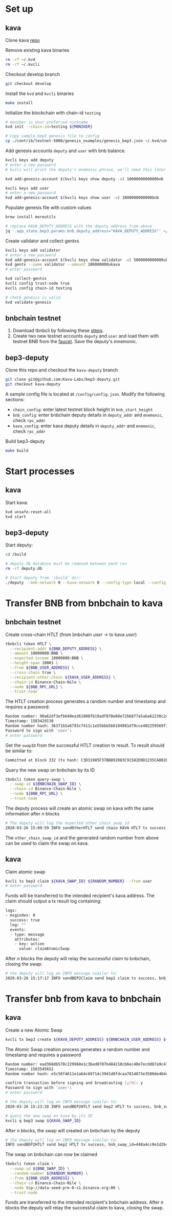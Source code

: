 # Set up

## kava

Clone kava [repo](https://github.com/Kava-Labs/kava)

Remove existing kava binaries

```bash
rm -rf ~/.kvd
rm -rf ~/.kvcli
```

Checkout develop branch

```bash
git checkout develop
```

Install the `kvd` and `kvcli` binaries

```bash
make install
```

Initialize the blockchain with chain-id `testing`

```bash
# moniker is your preferred nickname
kvd init --chain-id=testing ${MONIKER}
```

```bash
# Copy sample bep3 genesis file to config
cp ./contrib/testnet-5000/genesis_examples/genesis_bep3.json ~/.kvd/config/genesis.json
```

Add genesis accounts `deputy` and `user` with bnb balance.

```bash
kvcli keys add deputy
# enter a new password
# kvcli will print the deputy's mnemonic phrase, we'll need this later

kvd add-genesis-account $(kvcli keys show deputy -a) 1000000000000bnb

kvcli keys add user
# enter a new password
kvd add-genesis-account $(kvcli keys show user -a) 1000000000000bnb
```

Populate genesis file with custom values

```bash
brew install moreutils

# replace KAVA_DEPUTY_ADDRESS with the deputy address from above
jq '.app_state.bep3.params.bnb_deputy_address="KAVA_DEPUTY_ADDRESS"' ~/.kvd/config/genesis.json|sponge ~/.kvd/config/genesis.json
```

Create validator and collect gentxs

```bash
kvcli keys add validator
# enter a new password
kvd add-genesis-account $(kvcli keys show validator -a) 5000000000000ukava
kvd gentx --name validator --amount 100000000ukava
# enter password

kvd collect-gentxs
kvcli config trust-node true
kvcli config chain-id testing

# check genesis is valid
kvd validate-genesis
```

## bnbchain testnet

1. Download tbnbcli by following these [steps](https://docs.binance.org/fullnode.html).
2. Create two new testnet accounts `deputy` and `user` and load them with testnet BNB from the [faucet](https://www.binance.vision/tutorials/binance-dex-funding-your-testnet-account). Save the deputy's mnemonic.

## bep3-deputy

Clone this repo and checkout the `kava-deputy` branch

```bash
git clone git@github.com:Kava-Labs/bep3-deputy.git
git checkout kava-deputy
```

A sample config file is located at `/config/config.json`. Modify the following sections:

- `chain_config`: enter latest testnet block height in `bnb_start_height`
- `bnb_config`: enter bnbchain deputy details in `deputy_addr` and `mnemonic`, check `rpc_addr`
- `kava_config`: enter kava deputy details in `deputy_addr` and `mnemonic`, check `rpc_addr`

Build bep3-deputy

```bash
make build
```

# Start processes

## kava

Start kava:

```bash
kvd unsafe-reset-all
kvd start
```

## bep3-deputy

Start deputy:

```bash
cd /build

# deputy.db database must be removed between each run
rm -rf deputy.db

# Start deputy from `/build` dir:
./deputy --bnb-network 0 --kava-network 0 --config-type local --config-path "../config/config.json"
```

# Transfer BNB from bnbchain to kava

## bnbchain testnet

Create cross-chain HTLT (from bnbchain _user_ -> to kava _user_)

```bash
tbnbcli token HTLT \
  --recipient-addr ${BNB_DEPUTY_ADDRESS} \
  --amount 10000000:BNB \
  --expected-income 10000000:BNB \
  --height-span 10001 \
  --from ${BNB_USER_ADDRESS} \
  --cross-chain true \
  --recipient-other-chain ${KAVA_USER_ADDRESS} \
  --chain-id Binance-Chain-Nile \
  --node ${BNB_RPC_URL} \
  --trust-node
```

The HTLT creation process generates a random number and timestamp and requires a password:

```bash
Random number: 90a62df3efb640ea361008f619adf878e88e72bb877a5aba62230c2c3bb2c94f
Timestamp: 1583429130
Random number hash: 36371b5a6793cf411c1e55bbb5b6104981d79cce402259569f18bd044fb07303
Password to sign with 'user':
# enter password
```

Get the `swapID` from the successful HTLT creation tx result. Tx result should be similar to:

```bash
Committed at block 332 (tx hash: C3D31985F37BB892883C91582D9D1235CA802E87DABCBF064BAB91E8D057696F, response: {Code:0 Data:[134 192 154 45 198 112 54 2 217 65 59 208 153 156 212 105 166 72 239 14 19 136 176 188 147 245 107 229 212 214 157 109] Log:Msg 0: swapID: 86c09a2dc6703602d9413bd0999cd469a648ef0e1388b0bc93f56be5d4d69d6d Info: GasWanted:0 GasUsed:0 Events:[{Type: Attributes:[{Key:[115 101 110 100 101 114] Value:[98 110 98 49 117 114 102 101 114 109 99 103 57 50 100 119 113 51 54 53 55 50 99 120 52 120 103 56 52 119 112 107 51 108 102 112 107 115 114 53 103 55] XXX_NoUnkeyedLiteral:{} XXX_unrecognized:[] XXX_sizecache:0} {Key:[114 101 99 105 112 105 101 110 116] Value:[98 110 98 49 119 120 101 112 108 121 119 55 120 56 97 97 104 121 57 51 119 57 54 121 104 119 109 55 120 99 113 51 107 101 52 102 56 103 101 57 51 117] XXX_NoUnkeyedLiteral:{} XXX_unrecognized:[] XXX_sizecache:0} {Key:[97 99 116 105 111 110] Value:[72 84 76 84] XXX_NoUnkeyedLiteral:{} XXX_unrecognized:[] XXX_sizecache:0}] XXX_NoUnkeyedLiteral:{} XXX_unrecognized:[] XXX_sizecache:0}] Codespace: XXX_NoUnkeyedLiteral:{} XXX_unrecognized:[] XXX_sizecache:0})
```

Query the new swap on bnbchain by its ID

```bash
tbnbcli token query-swap \
  --swap-id ${BNBCHAIN_SWAP_ID} \
  --chain-id Binance-Chain-Nile \
  --node ${BNB_RPC_URL} \
  --trust-node
```

The deputy process will create an atomic swap on kava with the same information after _n_ blocks

```bash
# The deputy will log the expected other_chain_swap_id
2020-03-26 15:09:59 INFO sendOtherHTLT send chain KAVA HTLT tx success, other_chain_swap_id=da89ae0c4f341ffa38345c635725bcc0d4e221b807fc7f143fabdd1e13c3b4d5, tx_hash=A3DC82B10373B30D00D30BE253DF34DADF0D57CCEAD319F09DDD3553ED2B36FC
```

The `other_chain_swap_id` and the generated random number from above can be used to claim the swap on kava.

## kava

Claim atomic swap

```bash
kvcli tx bep3 claim ${KAVA_SWAP_ID} ${RANDOM_NUMBER} --from user
# enter password
```

Funds will be transferred to the intended recipient's kava address. The claim should output a tx result log containing:

```bash
logs:
- msgindex: 0
  success: true
  log: ""
  events:
  - type: message
    attributes:
    - key: action
      value: claimAtomicSwap
```

After _n_ blocks the deputy will relay the successful claim to bnbchain, closing the swap:

```bash
# the deputy will log an INFO message similar to:
2020-03-26 15:17:17 INFO sendBEP2Claim send bep2 claim tx success, bnb_swap_id=4c4abc3fcc7a7e9b4f7d586f439c16312a20f49ab8129a00a86dd54257d79b6f, random_number=0x90e2cbb1a04a24553736adcee3c7862b536e7afaa34634d65f397812702030f2, tx_hash=37A4AB493F607041CE1367BC3FBDE382629D60808A07203C44A74A21D9D2D19A
```

# Transfer bnb from kava to bnbchain

## kava

Create a new Atomic Swap

```bash
kvcli tx bep3 create ${KAVA_DEPUTY_ADDRESS} ${BNBCHAIN_USER_ADDRESS} ${BNBCHAIN_DEPUTY_ADDRESS} now 1111111bnb 1111111bnb 360 true --from user
```

The Atomic Swap creation process generates a random number and timestamp and requires a password

```bash
Random number: ead368db570c229960e1c3bed0707b484210cb6ec40e7ecdd87a9c476a74b8ee
Timestamp: 1583545652
Random number hash: e3c58f4611e1a64c69714c39d1d8fdcaa7814873e3500de46dcbc36cd3db43d7

confirm transaction before signing and broadcasting [y/N]: y
Password to sign with 'user':
# enter password
```

```bash
# the deputy will log an INFO message similar to:
2020-03-26 15:23:28 INFO sendBEP2HTLT send bep2 HTLT tx success, bnb_swap_id=67af6df0af8817d6c6240f8f7c2139df9e15185f324b08b53caed14f83d511a9, tx_hash=AD283B9F0E5147A7AD02B846AACE1709166173A1C2BC72D1FF8BCC8F140DFDEA
```

```bash
# query the new swap on kava by its ID
kvcli q bep3 swap ${KAVA_SWAP_ID}
```

After n blocks, the swap will created on bnbchain by the deputy

```bash
# the deputy will log an INFO message similar to:
INFO sendBEP2HTLT send bep2 HTLT tx success, bnb_swap_id=448a4cc0e1d2b4bce793919fcb2e557aae44d96bc715af8e1a110f774747667d, tx_hash=0DAD58181C6537B05394F46AA42FD9C73002A6E8601205FED6FBAEEDDAE7E1D1
```

The swap on bnbchain can now be claimed

```bash
tbnbcli token claim \
  --swap-id ${BNB_SWAP_ID} \
  --random-number ${RANDOM_NUMBER} \
  --from ${BNB_USER_ADDRESS} \
  --chain-id Binance-Chain-Nile \
  --node tcp://data-seed-pre-0-s1.binance.org:80 \
  --trust-node
```

Funds are transferred to the intended recipient's bnbchain address. After _n_ blocks the deputy will relay the successful claim to kava, closing the swap.
